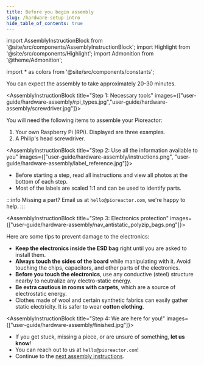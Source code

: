 ```yaml
---
title: Before you begin assembly
slug: /hardware-setup-intro
hide_table_of_contents: true
---
```


import AssemblyInstructionBlock from '@site/src/components/AssemblyInstructionBlock';
import Highlight from '@site/src/components/Highlight';
import Admonition from '@theme/Admonition';

import * as colors from '@site/src/components/constants';


<Admonition type="info" title="Info">
  You can expect the assembly to take approximately 20-30 minutes.
</Admonition>



<AssemblyInstructionBlock title="Step 1: Necessary tools" images={["user-guide/hardware-assembly/rpi_types.jpg","user-guide/hardware-assembly/screwdriver.jpg"]}>

You will need the following items to assemble your Pioreactor:

1. Your own Raspberry Pi (RPi). Displayed are three examples.
2. A Philip's head screwdriver.

</AssemblyInstructionBlock>




<AssemblyInstructionBlock title="Step 2: Use all the information available to you" images={["user-guide/hardware-assembly/instructions.png", "user-guide/hardware-assembly/label_reference.jpg"]}>

- Before starting a step, read all instructions and view all photos at the bottom of each step.
- Most of the labels are scaled 1:1 and can be used to identify parts.

:::info
Missing a part? Email us at `hello@pioreactor.com`, we're happy to help.
:::


</AssemblyInstructionBlock>


<AssemblyInstructionBlock title="Step 3: Electronics protection" images={["user-guide/hardware-assembly/nav_antistatic_polyzip_bags.png"]}>

Here are some tips to prevent damage to the electronics:
- **Keep the electronics inside the ESD bag** right until you are asked to install them.
- **Always touch the sides of the board** while manipulating with it. Avoid touching the chips, capacitors, and other parts of the electronics.
- **Before you touch the electronics**, use any conductive (steel) structure nearby to neutralize any electro-static energy.
- **Be extra cautious in rooms with carpets**, which are a source of electrostatic energy.
- Clothes made of wool and certain synthetic fabrics can easily gather static electricity. It is safer to wear **cotton clothing**.

</AssemblyInstructionBlock>


<AssemblyInstructionBlock title="Step 4: We are here for you!" images={["user-guide/hardware-assembly/finished.jpg"]}>

-  If you get stuck, missing a piece, or are unsure of something, **let us know**!
-  You can reach out to us at `hello@pioreactor.com`!
-  Continue to the [next assembly instructions](/user-guide/rpi-hat-assembly).

</AssemblyInstructionBlock>
